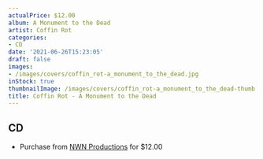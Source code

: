 ```yaml
---
actualPrice: $12.00
album: A Monument to the Dead
artist: Coffin Rot
categories:
- CD
date: '2021-06-26T15:23:05'
draft: false
images:
- /images/covers/coffin_rot-a_monument_to_the_dead.jpg
inStock: true
thumbnailImage: /images/covers/coffin_rot-a_monument_to_the_dead-thumb.jpg
title: Coffin Rot - A Monument to the Dead
---
```


## CD
* Purchase from [NWN Productions](http://shop.nwnprod.com/index.php?route=product/product&path=93&product_id=10007&sort=pd.name&order=ASC) for $12.00
